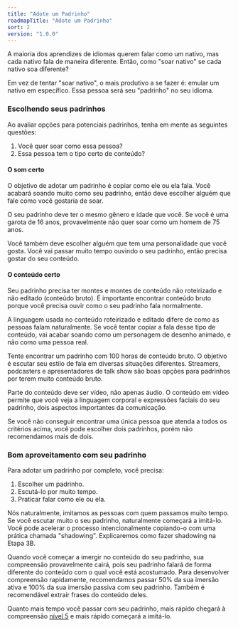 ```yaml
---
title: "Adote um Padrinho"
roadmapTitle: "Adote um Padrinho"
sort: 2
version: "1.0.0"
---
```


A maioria dos aprendizes de idiomas querem falar como um nativo, mas cada nativo fala de maneira diferente. Então, como "soar nativo" se cada nativo soa diferente?

Em vez de tentar "soar nativo", o mais produtivo a se fazer é: emular um nativo em específico. Essa pessoa será seu "padrinho" no seu idioma.

### Escolhendo seus padrinhos
Ao avaliar opções para potenciais padrinhos, tenha em mente as seguintes questões:

1. Você quer soar como essa pessoa?
1. Essa pessoa tem o tipo certo de conteúdo?

#### O som certo
O objetivo de adotar um padrinho é copiar como ele ou ela fala. Você acabará soando muito como seu padrinho, então deve escolher alguém que fale como você gostaria de soar.

O seu padrinho deve ter o mesmo gênero e idade que você. Se você é uma garota de 16 anos, provavelmente não quer soar como um homem de 75 anos.

Você também deve escolher alguém que tem uma personalidade que você gosta. Você vai passar muito tempo ouvindo o seu padrinho, então precisa gostar do seu conteúdo.

#### O conteúdo certo
Seu padrinho precisa ter montes e montes de conteúdo não roteirizado e não editado (conteúdo bruto). É importante encontrar conteúdo bruto porque você precisa ouvir como o seu padrinho fala normalmente.

A linguagem usada no conteúdo roteirizado e editado difere de como as pessoas falam naturalmente. Se você tentar copiar a fala desse tipo de conteúdo, vai acabar soando como um personagem de desenho animado, e não como uma pessoa real.

Tente encontrar um padrinho com 100 horas de conteúdo bruto. O objetivo é escutar seu estilo de fala em diversas situações diferentes. Streamers, podcasters e apresentadores de talk show são boas opções para padrinhos por terem muito conteúdo bruto.

Parte do conteúdo deve ser vídeo, não apenas áudio. O conteúdo em vídeo permite que você veja a linguagem corporal e expressões faciais do seu padrinho, dois aspectos importantes da comunicação.

Se você não conseguir encontrar uma única pessoa que atenda a todos os critérios acima, você pode escolher dois padrinhos, porém não recomendamos mais de dois.

### Bom aproveitamento com seu padrinho
Para adotar um padrinho por completo, você precisa:
1. Escolher um padrinho.
1. Escutá-lo por muito tempo.
1. Praticar falar como ele ou ela.

Nós naturalmente, imitamos as pessoas com quem passamos muito tempo. Se você escutar muito o seu padrinho, naturalmente começará a imitá-lo. Você pode acelerar o processo intencionalmente copiando-o com uma prática chamada "shadowing". Explicaremos como fazer shadowing na Etapa 3B.

Quando você começar a imergir no conteúdo do seu padrinho, sua compreensão provavelmente cairá, pois seu padrinho falará de forma diferente do conteúdo com o qual você está acostumado. Para desenvolver compreensão rapidamente, recomendamos passar 50% da sua imersão ativa e 100% da sua imersão passiva com seu padrinho. Também é recomendável extrair frases do conteúdo deles.

Quanto mais tempo você passar com seu padrinho, mais rápido chegará à compreensão [nível 5][level-5] e mais rápido começará a imitá-lo.

[level-5]: /simplified/stage-2/a/measure-comprehension#Level-5-Comfortable

